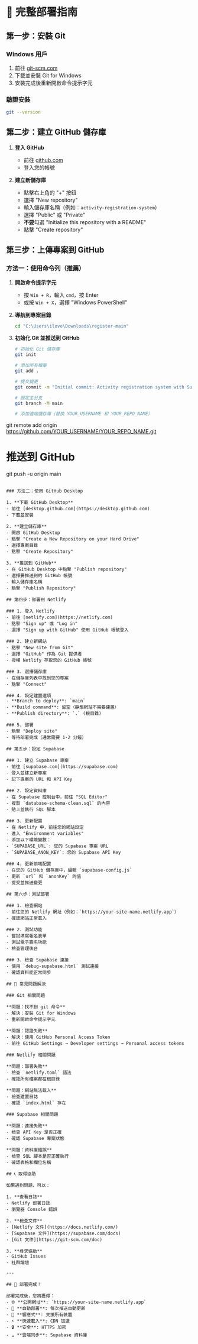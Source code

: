 # 🚀 完整部署指南

## 第一步：安裝 Git

### Windows 用戶
1. 前往 [git-scm.com](https://git-scm.com/download/win)
2. 下載並安裝 Git for Windows
3. 安裝完成後重新開啟命令提示字元

### 驗證安裝
```bash
git --version
```

## 第二步：建立 GitHub 儲存庫

1. **登入 GitHub**
   - 前往 [github.com](https://github.com)
   - 登入您的帳號

2. **建立新儲存庫**
   - 點擊右上角的 "+" 按鈕
   - 選擇 "New repository"
   - 輸入儲存庫名稱（例如：`activity-registration-system`）
   - 選擇 "Public" 或 "Private"
   - **不要**勾選 "Initialize this repository with a README"
   - 點擊 "Create repository"

## 第三步：上傳專案到 GitHub

### 方法一：使用命令列（推薦）

1. **開啟命令提示字元**
   - 按 `Win + R`，輸入 `cmd`，按 Enter
   - 或按 `Win + X`，選擇 "Windows PowerShell"

2. **導航到專案目錄**
   ```bash
   cd "C:\Users\ilove\Downloads\register-main"
   ```

3. **初始化 Git 並推送到 GitHub**
   ```bash
   # 初始化 Git 儲存庫
   git init
   
   # 添加所有檔案
   git add .
   
   # 提交變更
   git commit -m "Initial commit: Activity registration system with Supabase"
   
   # 設定主分支
   git branch -M main
   
   # 添加遠端儲存庫（替換 YOUR_USERNAME 和 YOUR_REPO_NAME）
 git remote add origin https://github.com/YOUR_USERNAME/YOUR_REPO_NAME.git  
   
   # 推送到 GitHub
   git push -u origin main
   ```

### 方法二：使用 GitHub Desktop

1. **下載 GitHub Desktop**
   - 前往 [desktop.github.com](https://desktop.github.com)
   - 下載並安裝

2. **建立儲存庫**
   - 開啟 GitHub Desktop
   - 點擊 "Create a New Repository on your Hard Drive"
   - 選擇專案目錄
   - 點擊 "Create Repository"

3. **推送到 GitHub**
   - 在 GitHub Desktop 中點擊 "Publish repository"
   - 選擇要推送到的 GitHub 帳號
   - 輸入儲存庫名稱
   - 點擊 "Publish Repository"

## 第四步：部署到 Netlify

### 1. 登入 Netlify
- 前往 [netlify.com](https://netlify.com)
- 點擊 "Sign up" 或 "Log in"
- 選擇 "Sign up with GitHub" 使用 GitHub 帳號登入

### 2. 建立新網站
- 點擊 "New site from Git"
- 選擇 "GitHub" 作為 Git 提供者
- 授權 Netlify 存取您的 GitHub 帳號

### 3. 選擇儲存庫
- 在儲存庫列表中找到您的專案
- 點擊 "Connect"

### 4. 設定建置選項
- **Branch to deploy**: `main`
- **Build command**: 留空（靜態網站不需要建置）
- **Publish directory**: `.` (根目錄)

### 5. 部署
- 點擊 "Deploy site"
- 等待部署完成（通常需要 1-2 分鐘）

## 第五步：設定 Supabase

### 1. 建立 Supabase 專案
- 前往 [supabase.com](https://supabase.com)
- 登入並建立新專案
- 記下專案的 URL 和 API Key

### 2. 設定資料庫
- 在 Supabase 控制台中，前往 "SQL Editor"
- 複製 `database-schema-clean.sql` 的內容
- 貼上並執行 SQL 腳本

### 3. 更新配置
- 在 Netlify 中，前往您的網站設定
- 進入 "Environment variables"
- 添加以下環境變數：
  - `SUPABASE_URL`: 您的 Supabase 專案 URL
  - `SUPABASE_ANON_KEY`: 您的 Supabase API Key

### 4. 更新前端配置
- 在您的 GitHub 儲存庫中，編輯 `supabase-config.js`
- 更新 `url` 和 `anonKey` 的值
- 提交並推送變更

## 第六步：測試部署

### 1. 檢查網站
- 前往您的 Netlify 網址（例如：`https://your-site-name.netlify.app`）
- 確認網站正常載入

### 2. 測試功能
- 嘗試填寫報名表單
- 測試電子簽名功能
- 檢查管理後台

### 3. 檢查 Supabase 連接
- 使用 `debug-supabase.html` 測試連接
- 確認資料能正常同步

## 🔧 常見問題解決

### Git 相關問題

**問題：找不到 git 命令**
- 解決：安裝 Git for Windows
- 重新開啟命令提示字元

**問題：認證失敗**
- 解決：使用 GitHub Personal Access Token
- 前往 GitHub Settings → Developer settings → Personal access tokens

### Netlify 相關問題

**問題：部署失敗**
- 檢查 `netlify.toml` 語法
- 確認所有檔案都在根目錄

**問題：網站無法載入**
- 檢查建置日誌
- 確認 `index.html` 存在

### Supabase 相關問題

**問題：連接失敗**
- 檢查 API Key 是否正確
- 確認 Supabase 專案狀態

**問題：資料庫錯誤**
- 檢查 SQL 腳本是否正確執行
- 確認表格和欄位名稱

## 📞 取得協助

如果遇到問題，可以：

1. **查看日誌**
   - Netlify 部署日誌
   - 瀏覽器 Console 錯誤

2. **檢查文件**
   - [Netlify 文件](https://docs.netlify.com/)
   - [Supabase 文件](https://supabase.com/docs)
   - [Git 文件](https://git-scm.com/doc)

3. **尋求協助**
   - GitHub Issues
   - 社群論壇

---

## 🎉 部署完成！

部署完成後，您將獲得：
- 🌐 **公開網址**: `https://your-site-name.netlify.app`
- 🔄 **自動部署**: 每次推送自動更新
- 📱 **響應式**: 支援所有裝置
- ⚡ **快速載入**: CDN 加速
- 🔒 **安全**: HTTPS 加密
- ☁️ **雲端同步**: Supabase 資料庫




